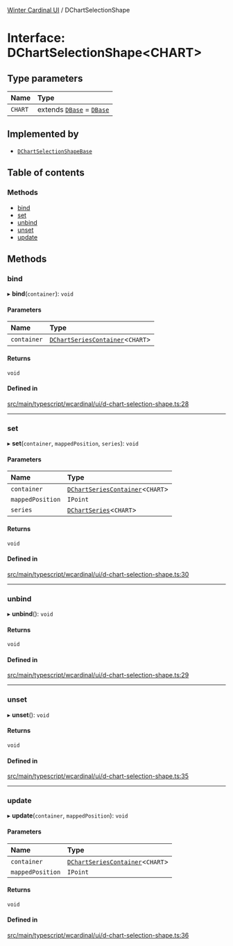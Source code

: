 [Winter Cardinal UI](../README.md) / DChartSelectionShape

# Interface: DChartSelectionShape<CHART\>

## Type parameters

| Name | Type |
| :------ | :------ |
| `CHART` | extends [`DBase`](../classes/DBase.md) = [`DBase`](../classes/DBase.md) |

## Implemented by

- [`DChartSelectionShapeBase`](../classes/DChartSelectionShapeBase.md)

## Table of contents

### Methods

- [bind](DChartSelectionShape.md#bind)
- [set](DChartSelectionShape.md#set)
- [unbind](DChartSelectionShape.md#unbind)
- [unset](DChartSelectionShape.md#unset)
- [update](DChartSelectionShape.md#update)

## Methods

### bind

▸ **bind**(`container`): `void`

#### Parameters

| Name | Type |
| :------ | :------ |
| `container` | [`DChartSeriesContainer`](DChartSeriesContainer.md)<`CHART`\> |

#### Returns

`void`

#### Defined in

[src/main/typescript/wcardinal/ui/d-chart-selection-shape.ts:28](https://github.com/winter-cardinal/winter-cardinal-ui/blob/v0.154.0/src/main/typescript/wcardinal/ui/d-chart-selection-shape.ts#L28)

___

### set

▸ **set**(`container`, `mappedPosition`, `series`): `void`

#### Parameters

| Name | Type |
| :------ | :------ |
| `container` | [`DChartSeriesContainer`](DChartSeriesContainer.md)<`CHART`\> |
| `mappedPosition` | `IPoint` |
| `series` | [`DChartSeries`](DChartSeries.md)<`CHART`\> |

#### Returns

`void`

#### Defined in

[src/main/typescript/wcardinal/ui/d-chart-selection-shape.ts:30](https://github.com/winter-cardinal/winter-cardinal-ui/blob/v0.154.0/src/main/typescript/wcardinal/ui/d-chart-selection-shape.ts#L30)

___

### unbind

▸ **unbind**(): `void`

#### Returns

`void`

#### Defined in

[src/main/typescript/wcardinal/ui/d-chart-selection-shape.ts:29](https://github.com/winter-cardinal/winter-cardinal-ui/blob/v0.154.0/src/main/typescript/wcardinal/ui/d-chart-selection-shape.ts#L29)

___

### unset

▸ **unset**(): `void`

#### Returns

`void`

#### Defined in

[src/main/typescript/wcardinal/ui/d-chart-selection-shape.ts:35](https://github.com/winter-cardinal/winter-cardinal-ui/blob/v0.154.0/src/main/typescript/wcardinal/ui/d-chart-selection-shape.ts#L35)

___

### update

▸ **update**(`container`, `mappedPosition`): `void`

#### Parameters

| Name | Type |
| :------ | :------ |
| `container` | [`DChartSeriesContainer`](DChartSeriesContainer.md)<`CHART`\> |
| `mappedPosition` | `IPoint` |

#### Returns

`void`

#### Defined in

[src/main/typescript/wcardinal/ui/d-chart-selection-shape.ts:36](https://github.com/winter-cardinal/winter-cardinal-ui/blob/v0.154.0/src/main/typescript/wcardinal/ui/d-chart-selection-shape.ts#L36)
